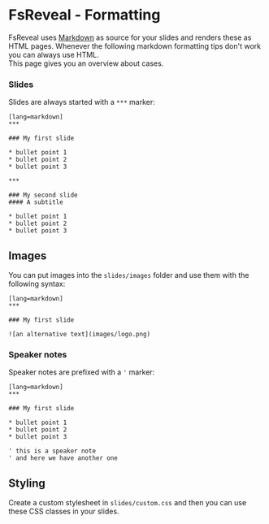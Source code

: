 # FsReveal - Formatting

FsReveal uses [Markdown](http://daringfireball.net/projects/markdown/syntax) as source for your slides and renders these as HTML pages.
Whenever the following markdown formatting tips don't work you can always use HTML.   
This page gives you an overview about cases.

### Slides

Slides are always started with a `***` marker:

    [lang=markdown]
    ***
  
  	### My first slide
  
  	* bullet point 1
  	* bullet point 2
  	* bullet point 3
  
  	***
  
  	### My second slide
  	#### A subtitle
  
  	* bullet point 1
  	* bullet point 2
  	* bullet point 3

## Images

You can put images into the `slides/images` folder and use them with the following syntax:

    [lang=markdown]
    ***
  
  	### My first slide
  
  	![an alternative text](images/logo.png)

### Speaker notes

Speaker notes are prefixed with a `'` marker:

    [lang=markdown]
    ***
  
  	### My first slide
  
  	* bullet point 1
  	* bullet point 2
  	* bullet point 3
 
    ' this is a speaker note
	' and here we have another one

## Styling

Create a custom stylesheet in `slides/custom.css` and then you can use these CSS classes in your slides.


